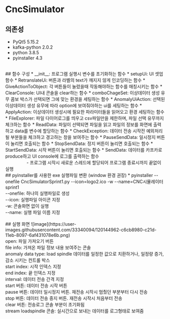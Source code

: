 # CncSimulator

## 의존성
* PyQt5 5.15.2
* kafka-python 2.0.2
* python 3.8.5
* pyinstaller 4.3
<br>
## 함수 구성
* __init__: 프로그램 실행시 변수를 초기화하는 함수
* setupUi: UI 셋업 함수
* RetranslateUi: 버튼과 라벨의 text가 깨지지 않게 인코딩하는 함수
* GiveActionToObject: 각 버튼들이 눌렸을때 작동해야하는 함수를 매칭시키는 함수
* ClearConsole: UI내 콘솔을 clear하는 함수
* comboChageSet: 이상데이터 생성 유무 콤보 박스가 선택되면 그에 맞는 환경을 세팅하는 함수
* AnomalyUiAction: 선택된 이상데이터 생성 유무에 따라 option에 보여줘야하는 ui를 세팅하는 함수
* ApplyAction: 이상데이터 생성시에 필요한 파라미터들을 읽어오고 환경 세팅하는 함수
* FileExplorer: 파일 다이어로그를 띄우고 csv파일만을 제한하며, 파일 선택 유무까지 체크하는 함수
* ReadData: 파일이 선택되면 파일을 읽고 파일의 정보를 화면에 출력하고 data를 변수에 할당하는 함수
* CheckException: 데이터 전송 시작전 예외처리 될 부분들을 체크하고 경고하는 창을 보여주는 함수
* PauseSendData: 일시정지 버튼이 눌리면 호출되는 함수
* StopSendData: 정지 버튼이 눌리면 호출되는 함수
* StartSendData: 시작 버튼이 눌리면 호출되는 함수
* SendData: 데이터를 카프카로 produce하고 UI console에 로그를 출력하는 함수<br>
&nbsp;&nbsp;&nbsp;&nbsp;&nbsp;&nbsp;&nbsp;&nbsp;&nbsp;&nbsp;&nbsp;&nbsp;&nbsp;&nbsp;&nbsp;&nbsp;&nbsp;- 프로그램 시작시 새로운 스레드에 할당되어 프로그램 종료시까지 끝없이 실행
<br>
## pyinstaller를 사용한 exe 실행파일 변환
(window 환경 권장)
* pyinstaller --onefile CncSimulatorSprint1.py  --icon=logo2.ico -w --name=CNC시뮬레이터sprint1<br>
--onefile: 하나의 실행파일로 생성<br>
--icon: 실행파일 아이콘 지정<br>
-w: 콘솔화면 없이 실행<br>
--name: 실행 파일 이름 지정<br>
<br>
## 실행 화면
![image](https://user-images.githubusercontent.com/33340094/120144962-c6cb8980-c21d-11eb-8097-6af431078e6b.png)<br>
open: 파일 가져오기 버튼 <br>
file info: 가져온 파일 정보 내용 보여주는 콘솔<br>
anomaly data type: load spindle 데이터를 일정한 값으로 치환하거나, 일정량 증가, 감소 시키는 컨트롤 박스<br>
start index: 시작 인덱스 지정<br>
end index: 끝 인덱스 지정<br>
interval: 데이터 전송 간격 지정<br>
start 버튼: 데이터 전송 시작 버튼<br>
pause 버튼: 데이터 일시정지 버튼. 재전송 시작시 멈췄던 부분부터 다시 전송<br>
stop 버튼: 데이터 전송 중지 버튼. 재전송 시작시 처음부터 전송<br>
clear 버튼: 전송로그 콘솔 부분이 초기화됨<br>
stream loadspindle 콘솔: 실시간으로 보내는 데이터를 로그형태로 보여줌<br>

